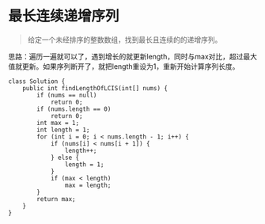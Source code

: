 # 最长连续递增序列
> 给定一个未经排序的整数数组，找到最长且连续的的递增序列。

思路：遍历一遍就可以了，遇到增长的就更新length，同时与max对比，超过最大值就更新。如果序列断开了，就把length重设为1，重新开始计算序列长度。
````
class Solution {
    public int findLengthOfLCIS(int[] nums) {
        if (nums == null)
            return 0;
        if (nums.length == 0)
            return 0;
        int max = 1;
        int length = 1;
        for (int i = 0; i < nums.length - 1; i++) {
            if (nums[i] < nums[i + 1]) {
                length++;
            } else {
                length = 1;
            }
            if (max < length)
                max = length;
        }
        return max;
    }
}
````
